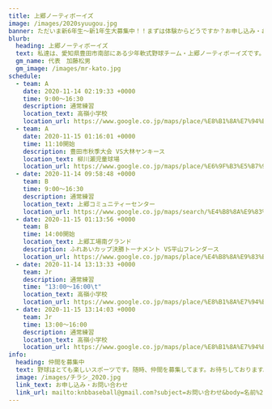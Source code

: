 ```yaml
---
title: 上郷ノーティボーイズ
image: /images/2020syuugou.jpg
banner: ただいま新6年生～新1年生大募集中！！まずは体験からどうですか？お申し込み・お問い合わせはお気軽にどうぞ！！
blurb:
  heading: 上郷ノーティボーイズ
  text: 私達は、愛知県豊田市南部にある少年軟式野球チーム・上郷ノーティボーイズです。野球を愛する少年・少女達の夢を育み、軟式野球を正しく指導し、体力向上と礼儀を養成します。また、親友同士の友情と交歓の場を与え、規則正しい明朗な少年・少女を育成することを目的としています。
  gm_name: 代表　加藤松男
  gm_image: /images/mr-kato.jpg
schedule:
  - team: A
    date: 2020-11-14 02:19:33 +0000
    time: 9:00～16:30
    description: 通常練習
    location_text: 高嶺小学校
    location_url: https://www.google.co.jp/maps/place/%E8%B1%8A%E7%94%B0%E5%B8%82%E7%AB%8B%E9%AB%98%E5%B6%BA%E5%B0%8F%E5%AD%A6%E6%A0%A1/@35.0075107,137.1213073,17z/data=!3m1!4b1!4m5!3m4!1s0x600498b09c36b6b3:0x3eb6ffe6df2f4626!8m2!3d35.0075063!4d137.123496
  - team: A
    date: 2020-11-15 01:16:01 +0000
    time: 11:10開始
    description: 豊田市秋季大会 VS大林ヤンキース
    location_text: 柳川瀬児童球場
    location_url: https://www.google.co.jp/maps/place/%E6%9F%B3%E5%B7%9D%E7%80%AC%E5%85%AC%E5%9C%92+%E9%87%8E%E7%90%83%E5%A0%B4+(%E5%85%90%E7%AB%A5%E5%B0%82%E7%94%A8)/@34.9982844,137.1468831,17z/data=!3m1!4b1!4m5!3m4!1s0x6004a2644feda6c1:0xb0fd0f1cc3dbc5aa!8m2!3d34.99828!4d137.1490718
  - date: 2020-11-14 09:58:48 +0000
    team: B
    time: 9:00～16:30
    description: 通常練習
    location_text: 上郷コミュニティーセンター
    location_url: https://www.google.co.jp/maps/search/%E4%B8%8A%E9%83%B7%E3%82%B3%E3%83%9F%E3%83%A5%E3%83%8B%E3%83%86%E3%82%A3%E3%83%BC%E3%82%BB%E3%83%B3%E3%82%BF%E3%83%BC/@35.0169477,137.132209,17z/data=!3m1!4b1
  - date: 2020-11-15 01:13:56 +0000
    team: B
    time: 14:00開始
    location_text: 上郷工場南グランド
    description: ふれあいカップ決勝トーナメント VS平山フレンダース
    location_url: https://www.google.co.jp/maps/place/%E4%B8%8A%E9%83%B7%E5%B7%A5%E5%A0%B4+%E5%8D%97%E3%82%B0%E3%83%A9%E3%82%A6%E3%83%B3%E3%83%89/@35.0209789,137.1253906,16z/data=!4m12!1m6!3m5!1s0x60049f544002f579:0x3245932b6721b928!2z44OI44Oo44K_6Ieq5YuV6LuKIOS4iumDt-W3peWgtA!8m2!3d35.0247594!4d137.1306793!3m4!1s0x60049f4d0c69e491:0x9aeeb4a1b5304811!8m2!3d35.0185768!4d137.1243793
  - date: 2020-11-14 13:13:33 +0000
    team: Jr
    description: 通常練習
    time: "13:00～16:00\t"
    location_text: 高嶺小学校
    location_url: https://www.google.co.jp/maps/place/%E8%B1%8A%E7%94%B0%E5%B8%82%E7%AB%8B%E9%AB%98%E5%B6%BA%E5%B0%8F%E5%AD%A6%E6%A0%A1/@35.0075107,137.1213073,17z/data=!3m1!4b1!4m5!3m4!1s0x600498b09c36b6b3:0x3eb6ffe6df2f4626!8m2!3d35.0075063!4d137.123496
  - date: 2020-11-15 13:14:03 +0000
    team: Jr
    time: 13:00～16:00
    description: 通常練習
    location_text: 高嶺小学校
    location_url: https://www.google.co.jp/maps/place/%E8%B1%8A%E7%94%B0%E5%B8%82%E7%AB%8B%E9%AB%98%E5%B6%BA%E5%B0%8F%E5%AD%A6%E6%A0%A1/@35.0075107,137.1213073,17z/data=!3m1!4b1!4m5!3m4!1s0x600498b09c36b6b3:0x3eb6ffe6df2f4626!8m2!3d35.0075063!4d137.123496
info:
  heading: 仲間を募集中
  text: 野球はとても楽しいスポーツです。随時、仲間を募集してます。お待ちしております。
  image: /images/チラシ_2020.jpg
  link_text: お申し込み・お問い合わせ
  link_url: mailto:knbbaseball@gmail.com?subject=お問い合わせ&body=名前%20%3A%0D%0Aふりがな%20%3A%0D%0A電話%20%3A%0D%0A学校名%20%3A%0D%0A学年%20%3A%0D%0Aお問い合せ内容%20%3A（例、体験・見学・入団希望）
---
```

